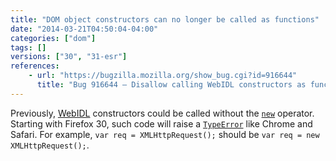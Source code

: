 ```yaml
---
title: "DOM object constructors can no longer be called as functions"
date: "2014-03-21T04:50:04-04:00"
categories: ["dom"]
tags: []
versions: ["30", "31-esr"]
references:
    - url: "https://bugzilla.mozilla.org/show_bug.cgi?id=916644"
      title: "Bug 916644 – Disallow calling WebIDL constructors as functions on the web"
---
```

Previously, [WebIDL](https://dxr.mozilla.org/mozilla-central/source/dom/webidl/) constructors could be called without the [`new`](https://developer.mozilla.org/docs/Web/JavaScript/Reference/Operators/new) operator. Starting with Firefox 30, such code will raise a [`TypeError`](https://developer.mozilla.org/docs/Web/JavaScript/Reference/Global_Objects/TypeError) like Chrome and Safari. For example, `var req = XMLHttpRequest();` should be `var req = new XMLHttpRequest();`.
